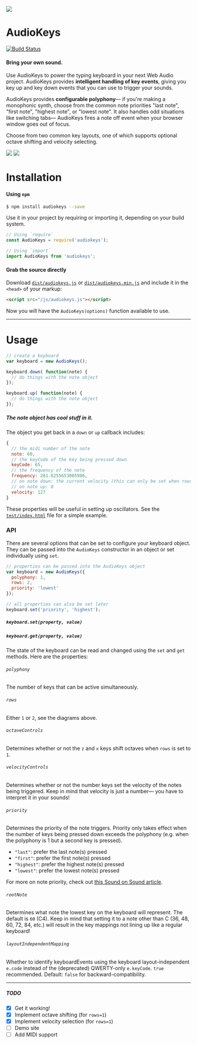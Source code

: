 <img src="https://raw.github.com/kylestetz/audiokeys/master/audiokeys.jpg" />

# AudioKeys

[![Build Status](https://travis-ci.org/kylestetz/AudioKeys.svg)](https://travis-ci.org/kylestetz/AudioKeys)

#### Bring your own sound.

Use AudioKeys to power the typing keyboard in your next Web Audio project. AudioKeys provides **intelligent handling of key events**, giving you key up and key down events that you can use to trigger your sounds.

AudioKeys provides **configurable polyphony**— if you're making a monophonic synth, choose from the common note priorities "last note", "first note", "highest note", or "lowest note". It also handles odd situations like switching tabs— AudioKeys fires a note off event when your browser window goes out of focus.

Choose from two common key layouts, one of which supports optional octave shifting and velocity selecting.

<img src="https://raw.github.com/kylestetz/audiokeys/master/images/audiokeys-mapping-rows1.jpg" />

<img src="https://raw.github.com/kylestetz/audiokeys/master/images/audiokeys-mapping-rows2.jpg" />

# Installation

#### Using `npm`

```bash
$ npm install audiokeys --save
```

Use it in your project by requiring or importing it, depending on your build system.

```javascript
// Using `require`
const AudioKeys = require('audiokeys');

// Using `import`
import AudioKeys from 'audiokeys';
```

#### Grab the source directly

Download [`dist/audiokeys.js`](https://github.com/kylestetz/AudioKeys/blob/master/dist/audiokeys.js) or [`dist/audiokeys.min.js`](https://github.com/kylestetz/AudioKeys/blob/master/dist/audiokeys.min.js) and include it in the `<head>` of your markup:
```html
<script src="/js/audiokeys.js"></script>
```

Now you will have the `AudioKeys(options)` function available to use.

---

# Usage

```javascript
// create a keyboard
var keyboard = new AudioKeys();

keyboard.down( function(note) {
  // do things with the note object
});

keyboard.up( function(note) {
  // do things with the note object
});
```

##### The note object has cool stuff in it.

The object you get back in a `down` or `up` callback includes:

```javascript
{
  // the midi number of the note
  note: 60,
  // the keyCode of the key being pressed down
  keyCode: 65,
  // the frequency of the note
  frequency: 261.6255653005986,
  // on note down: the current velocity (this can only be set when rows = 1)
  // on note up: 0
  velocity: 127
}
```

These properties will be useful in setting up oscillators. See the [`test/index.html`](https://github.com/kylestetz/AudioKeys/blob/master/test/index.html) file for a simple example.

### API

There are several options that can be set to configure your keyboard object. They can be passed into the `AudioKeys` constructor in an object or set individually using `set`.

```javascript
// properties can be passed into the AudioKeys object
var keyboard = new AudioKeys({
  polyphony: 1,
  rows: 2,
  priority: 'lowest'
});

// all properties can also be set later
keyboard.set('priority', 'highest');
```

##### `keyboard.set(property, value)`
##### `keyboard.get(property, value)`

The state of the keyboard can be read and changed using the `set` and `get` methods. Here are the properties:

###### `polyphony`
The number of keys that can be active simultaneously.

###### `rows`
Either `1` or `2`, see the diagrams above.

###### `octaveControls`
Determines whether or not the `z` and `x` keys shift octaves when `rows` is set to `1`.

###### `velocityControls`
Determines whether or not the number keys set the velocity of the notes being triggered. Keep in mind that velocity is just a number— you have to interpret it in your sounds!

###### `priority`
Determines the priority of the note triggers. Priority only takes effect when the number of keys being pressed down exceeds the polyphony (e.g. when the polyphony is 1 but a second key is pressed).

- `"last"`: prefer the last note(s) pressed
- `"first"`: prefer the first note(s) pressed
- `"highest"`: prefer the highest note(s) pressed
- `"lowest"`: prefer the lowest note(s) pressed

For more on note priority, check out [this Sound on Sound article](https://web.archive.org/web/20150913012148/http://www.soundonsound.com/sos/oct00/articles/synthsec.htm).

###### `rootNote`
Determines what note the lowest key on the keyboard will represent. The default is `60` (C4). Keep in mind that setting it to a note other than C (36, 48, 60, 72, 84, etc.) will result in the key mappings not lining up like a regular keyboard!

###### `layoutIndependentMapping`

Whether to identify keyboardEvents using the keyboard layout-independent `e.code` instead of the (deprecated) QWERTY-only `e.keyCode`.
`true` recommended.
Default: `false` for backward-compatibility.


------------------------------------

##### TODO
- [x] Get it working!
- [x] Implement octave shifting (for `rows=1`)
- [x] Implement velocity selection (for `rows=1`)
- [ ] Demo site
- [ ] Add MIDI support
